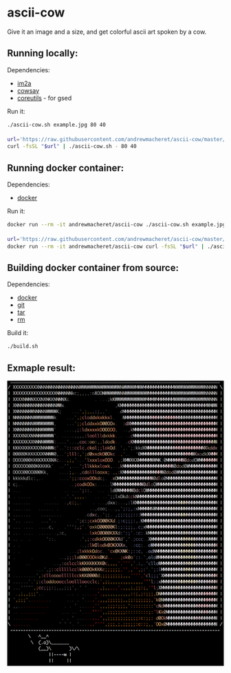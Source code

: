 # ascii-cow

Give it an image and a size, and get colorful ascii art spoken by a cow.

## Running locally:

Dependencies:

  * [im2a](https://github.com/tzvetkoff/im2a)
  * [cowsay](https://en.wikipedia.org/wiki/Cowsay)
  * [coreutils](https://www.gnu.org/software/coreutils/coreutils.html) - for gsed

Run it:

  ```bash
  ./ascii-cow.sh example.jpg 80 40
  
  url='https://raw.githubusercontent.com/andrewmacheret/ascii-cow/master/example.jpg'
  curl -fsSL "$url" | ./ascii-cow.sh - 80 40
  ```

## Running docker container:

Dependencies:

  * [docker](https://www.docker.com/products/overview)

Run it:

  ```bash
  docker run --rm -it andrewmacheret/ascii-cow ./ascii-cow.sh example.jpg 80 40
  
  url='https://raw.githubusercontent.com/andrewmacheret/ascii-cow/master/example.jpg'
  docker run --rm -it andrewmacheret/ascii-cow curl -fsSL "$url" | ./ascii-cow.sh - 80 40
  ```

## Building docker container from source:

Dependencies:

  * [docker](https://www.docker.com/products/overview)
  * [git](https://git-scm.com/downloads)
  * [tar](https://en.wikipedia.org/wiki/Tar_(computing))
  * [rm](https://en.wikipedia.org/wiki/Rm_(Unix))

Build it:

  ```bash
  ./build.sh
  ```

## Exmaple result:

![Screenshot](screenshot.png?raw=true "Screenshot")

